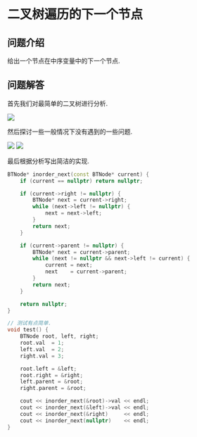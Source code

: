 # 二叉树遍历的下一个节点

## 问题介绍

给出一个节点在中序变量中的下一个节点.

## 问题解答

首先我们对最简单的二叉树进行分析.

<img src="https://axlis.oss-cn-hangzhou.aliyuncs.com/note/algo/1.svg" style="margin: 0">

然后探讨一些一般情况下没有遇到的一些问题.

<img src="https://axlis.oss-cn-hangzhou.aliyuncs.com/note/algo/2.svg" style="margin: 0">

<img src="https://axlis.oss-cn-hangzhou.aliyuncs.com/note/algo/3.svg" style="margin: 0">

最后根据分析写出简洁的实现.

```cpp
BTNode* inorder_next(const BTNode* current) {
    if (current == nullptr) return nullptr;

    if (current->right != nullptr) {
        BTNode* next = current->right;
        while (next->left != nullptr) {
            next = next->left;
        }
        return next;
    }

    if (current->parent != nullptr) {
        BTNode* next = current->parent;
        while (next != nullptr && next->left != current) {
            current = next;
            next    = current->parent;
        }
        return next;
    }

    return nullptr;
}

// 测试有点简单.
void test() {
    BTNode root, left, right;
    root.val  = 1;
    left.val  = 2;
    right.val = 3;

    root.left = &left;
    root.right = &right;
    left.parent = &root;
    right.parent = &root;

    cout << inorder_next(&root)->val << endl;
    cout << inorder_next(&left)->val << endl;
    cout << inorder_next(&right)     << endl;
    cout << inorder_next(nullptr)    << endl;
}
```
